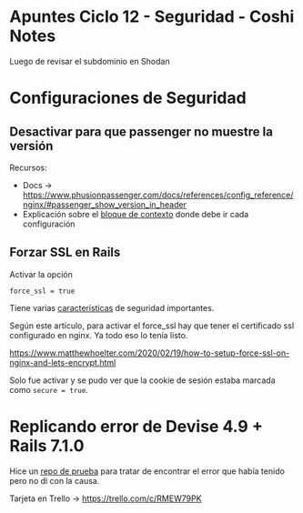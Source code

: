 # Apuntes Ciclo 12 - Seguridad - Coshi Notes
Luego de revisar el subdominio en Shodan

# Configuraciones de Seguridad
## Desactivar para que passenger no muestre la versión

Recursos:

- Docs → https://www.phusionpassenger.com/docs/references/config_reference/nginx/#passenger_show_version_in_header
- Explicación sobre el [bloque de contexto](https://stackoverflow.com/a/48446892/1407371) donde debe ir cada configuración


## Forzar SSL en Rails

Activar la opción

    force_ssl = true

Tiene varias [características](https://stackoverflow.com/questions/15676596/what-does-force-ssl-do-in-rails) de seguridad importantes.

Según este artículo, para activar el force_ssl hay que tener el certificado ssl configurado en nginx. Ya todo eso lo tenía listo.

https://www.matthewhoelter.com/2020/02/19/how-to-setup-force-ssl-on-nginx-and-lets-encrypt.html


Solo fue activar y se pudo ver que la cookie de sesión estaba marcada como `secure = true`.


# Replicando error de Devise 4.9 + Rails 7.1.0

Hice un [repo de prueba](https://github.com/cesc1989/devise_rails_session_repro) para tratar de encontrar el error que había tenido pero no di con la causa.

Tarjeta en Trello → https://trello.com/c/RMEW79PK


